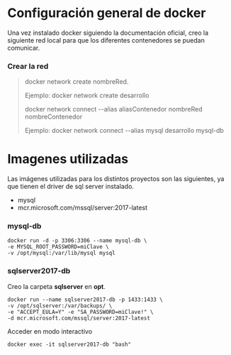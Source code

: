 # Configuración general de docker
Una vez instalado docker siguiendo la documentación oficial, creo la siguiente red local para que los diferentes contenedores se puedan comunicar.

### Crear la red

> docker network create nombreRed.
>
> Ejemplo: docker network create desarrollo
>
> docker network connect --alias aliasContenedor nombreRed nombreContenedor
>
> Ejemplo: docker network connect --alias mysql desarrollo mysql-db

# Imagenes utilizadas
Las imágenes utilizadas para los distintos proyectos son las siguientes, ya que tienen el driver de sql server instalado.
- mysql
- mcr.microsoft.com/mssql/server:2017-latest

### mysql-db
```
docker run -d -p 3306:3306 --name mysql-db \
-e MYSQL_ROOT_PASSWORD=miClave \ 
-v /opt/mysql:/var/lib/mysql mysql
```

### sqlserver2017-db
Creo la carpeta **sqlserver** en **opt**.

```
docker run --name sqlserver2017-db -p 1433:1433 \ 
-v /opt/sqlserver:/var/backups/ \
-e "ACCEPT_EULA=Y" -e "SA_PASSWORD=miClave!" \
-d mcr.microsoft.com/mssql/server:2017-latest
```

Acceder en modo interactivo
```
docker exec -it sqlserver2017-db "bash"
```